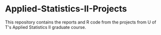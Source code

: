# Applied-Statistics-II-Projects
This repository contains the reports and R code from the projects from U of T's Applied Statistics II graduate course. 
